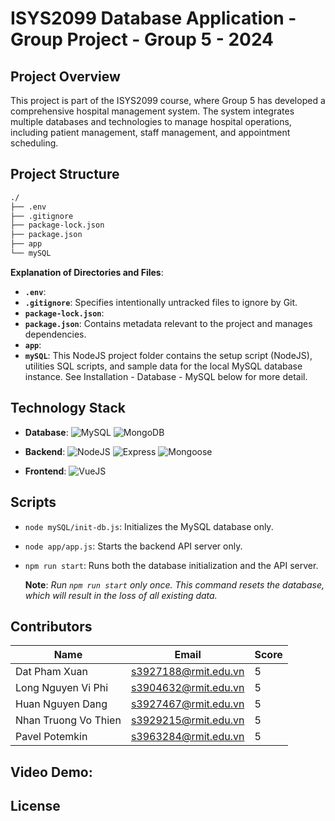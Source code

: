 # ISYS2099 Database Application - Group Project - Group 5 - 2024

## Project Overview
This project is part of the ISYS2099 course, where Group 5 has developed a comprehensive hospital management system. The system integrates multiple databases and technologies to manage hospital operations, including patient management, staff management, and appointment scheduling.

## Project Structure

```bash
./
├── .env
├── .gitignore
├── package-lock.json
├── package.json
├── app
└── mySQL
```

**Explanation of Directories and Files**:

- **`.env`**: 
- **`.gitignore`**: Specifies intentionally untracked files to ignore by Git.
- **`package-lock.json`**: 
- **`package.json`**: Contains metadata relevant to the project and manages dependencies.
- **`app`**: 
- **`mySQL`**: This NodeJS project folder contains the setup script (NodeJS), utilities SQL scripts, and sample data for the local MySQL database instance. See Installation - Database - MySQL below for more detail.

## Technology Stack

- **Database**:
  ![MySQL](https://img.shields.io/badge/MySQL-%2300f.svg?style=for-the-badge&logo=mysql&logoColor=white)
  ![MongoDB](https://img.shields.io/badge/MongoDB-%2347A248.svg?style=for-the-badge&logo=mongodb&logoColor=white)

- **Backend**: 
  ![NodeJS](https://img.shields.io/badge/Node.js-6DA55F?style=for-the-badge&logo=node.js&logoColor=white)
  ![Express](https://img.shields.io/badge/Express.js-%23404d59.svg?style=for-the-badge&logo=express&logoColor=%2361DAFB)
  ![Mongoose](https://img.shields.io/badge/Mongoose-%23880000.svg?style=for-the-badge&logo=mongoose&logoColor=white)

- **Frontend**: 
  ![VueJS](https://img.shields.io/badge/Vue.js-%2335495e.svg?style=for-the-badge&logo=vuedotjs&logoColor=%234FC08D)

## Scripts

- `node mySQL/init-db.js`: Initializes the MySQL database only.
- `node app/app.js`: Starts the backend API server only.
- `npm run start`: Runs both the database initialization and the API server.
  
   **Note**: *Run `npm run start` only once. This command resets the database, which will result in the loss of all existing data.*

## Contributors

| Name                  | Email                      | Score |
|-----------------------|----------------------------|-------|
| Dat Pham Xuan         | s3927188@rmit.edu.vn       | 5     |
| Long Nguyen Vi Phi    | s3904632@rmit.edu.vn       | 5     |
| Huan Nguyen Dang      | s3927467@rmit.edu.vn       | 5     |
| Nhan Truong Vo Thien  | s3929215@rmit.edu.vn       | 5     |
| Pavel Potemkin        | s3963284@rmit.edu.vn       | 5     |

## Video Demo:

## License

